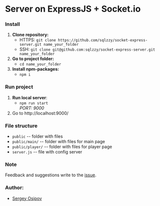# Server on ExpressJS + Socket.io

### Install

  1) **Clone repository:** <br/>
     - HTTPS: ```git clone https://github.com/sqlzzy/socket-express-server.git name_your_folder```<br/>
     - SSH: ```git clone git@github.com:sqlzzy/socket-express-server.git name_your_folder```
  2) **Go to project folder:**<br/>
     - ```cd name_your_folder```
  3) **Install npm-packages:**<br/>
     - ```npm i```

### Run project
  1) **Run local server**:
     - ```npm run start```<br/>
     *PORT: 9000*<br/>
  2) Go to http://localhost:9000/

### File structure
- ```public``` -- folder with files 
- ```public/main/``` -- folder with files for main page
- ```public/player/``` -- folder with files for player page
- ```server.js``` -- file with config server

### Note
  Feedback and suggestions write to the [issue](https://github.com/sqlzzy/socket-express-server/issues).

### Author:
  - [Sergey Osipov](https://github.com/sqlzzy)